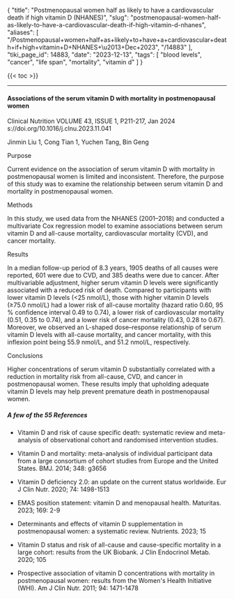 {
    "title": "Postmenopausal women half as likely to have a cardiovascular death if high vitamin D (NHANES)",
    "slug": "postmenopausal-women-half-as-likely-to-have-a-cardiovascular-death-if-high-vitamin-d-nhanes",
    "aliases": [
        "/Postmenopausal+women+half+as+likely+to+have+a+cardiovascular+death+if+high+vitamin+D+NHANES+\u2013+Dec+2023",
        "/14883"
    ],
    "tiki_page_id": 14883,
    "date": "2023-12-13",
    "tags": [
        "blood levels",
        "cancer",
        "life span",
        "mortality",
        "vitamin d"
    ]
}


{{< toc >}}

---

#### Associations of the serum vitamin D with mortality in postmenopausal women

Clinical Nutrition VOLUME 43, ISSUE 1, P211-217, Jan 2024 s://doi.org/10.1016/j.clnu.2023.11.041

Jinmin Liu 1, Cong Tian 1, Yuchen Tang, Bin Geng

Purpose

Current evidence on the association of serum vitamin D with mortality in postmenopausal women is limited and inconsistent. Therefore, the purpose of this study was to examine the relationship between serum vitamin D and mortality in postmenopausal women.

Methods

In this study, we used data from the NHANES (2001–2018) and conducted a multivariate Cox regression model to examine associations between serum vitamin D and all-cause mortality, cardiovascular mortality (CVD), and cancer mortality.

Results

In a median follow-up period of 8.3 years, 1905 deaths of all causes were reported, 601 were due to CVD, and 385 deaths were due to cancer. After multivariable adjustment, higher serum vitamin D levels were significantly associated with a reduced risk of death. Compared to participants with lower vitamin D levels (<25 nmol/L), those with higher vitamin D levels (≥75.0 nmol/L) had a lower risk of all-cause mortality (hazard ratio 0.60, 95 % confidence interval 0.49 to 0.74), a lower risk of cardiovascular mortality (0.51, 0.35 to 0.74), and a lower risk of cancer mortality (0.43, 0.28 to 0.67). Moreover, we observed an L-shaped dose–response relationship of serum vitamin D levels with all-cause mortality, and cancer mortality, with this inflexion point being 55.9 nmol/L, and 51.2 nmol/L, respectively.

Conclusions

Higher concentrations of serum vitamin D substantially correlated with a reduction in mortality risk from all-cause, CVD, and cancer in postmenopausal women. These results imply that upholding adequate vitamin D levels may help prevent premature death in postmenopausal women.

##### A few of the 55 References

* Vitamin D and risk of cause specific death: systematic review and meta-analysis of observational cohort and randomised intervention studies.

* Vitamin D and mortality: meta-analysis of individual participant data from a large consortium of cohort studies from Europe and the United States. BMJ. 2014; 348: g3656

* Vitamin D deficiency 2.0: an update on the current status worldwide. Eur J Clin Nutr. 2020; 74: 1498-1513

* EMAS position statement: vitamin D and menopausal health. Maturitas. 2023; 169: 2-9

* Determinants and effects of vitamin D supplementation in postmenopausal women: a systematic review. Nutrients. 2023; 15

* Vitamin D status and risk of all-cause and cause-specific mortality in a large cohort: results from the UK Biobank. J Clin Endocrinol Metab. 2020; 105

* Prospective association of vitamin D concentrations with mortality in postmenopausal women: results from the Women's Health Initiative (WHI). Am J Clin Nutr. 2011; 94: 1471-1478